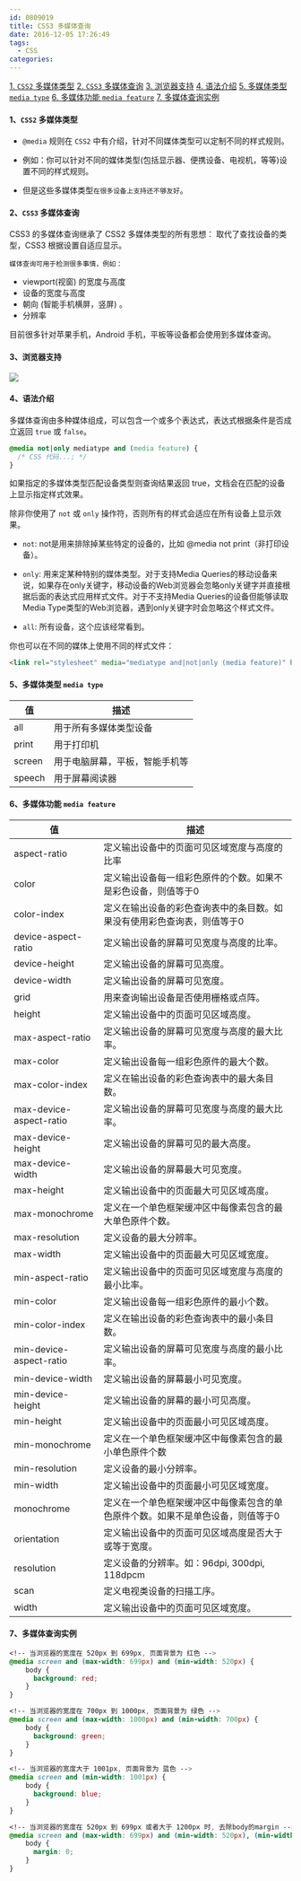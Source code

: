 ```yaml
---
id: 0809019
title: CSS3 多媒体查询
date: 2016-12-05 17:26:49
tags:
  - CSS
categories:
---
```


<a href="#css2">1. `CSS2` 多媒体类型</a>
<a href="#css3">2. `CSS3` 多媒体查询</a>
<a href="#browser">3. 浏览器支持</a>
<a href="#syntax">4. 语法介绍</a>
<a href="#type">5. 多媒体类型 `media type`</a>
<a href="#feature">6. 多媒体功能 `media feature`</a>
<a href="#example">7. 多媒体查询实例</a>

#### <a name="css2">1、`CSS2` 多媒体类型</a>

- `@media` 规则在 `CSS2` 中有介绍，针对不同媒体类型可以定制不同的样式规则。

- 例如：你可以针对不同的媒体类型(包括显示器、便携设备、电视机，等等)设置不同的样式规则。

- 但是这些多媒体类型`在很多设备上支持还不够友好`。

#### <a name="css3">2、`CSS3` 多媒体查询</a>
CSS3 的多媒体查询继承了 CSS2 多媒体类型的所有思想： 取代了查找设备的类型，CSS3 根据设置自适应显示。

`媒体查询可用于检测很多事情，例如：`

- viewport(视窗) 的宽度与高度
- 设备的宽度与高度
- 朝向 (智能手机横屏，竖屏) 。
- 分辨率

目前很多针对苹果手机，Android 手机，平板等设备都会使用到多媒体查询。

#### <a name="browser">3、浏览器支持</a>

<img src="/images/css3media.gif">

#### <a name="syntax">4、语法介绍</a>

多媒体查询由多种媒体组成，可以包含一个或多个表达式，表达式根据条件是否成立返回 `true` 或 `false`。
```css
@media not|only mediatype and (media feature) {
  /* CSS 代码...; */
}
```
如果指定的多媒体类型匹配设备类型则查询结果返回 true，文档会在匹配的设备上显示指定样式效果。

除非你使用了 `not` 或 `only` 操作符，否则所有的样式会适应在所有设备上显示效果。

- `not`: not是用来排除掉某些特定的设备的，比如 @media not print（非打印设备）。

- `only`: 用来定某种特别的媒体类型。对于支持Media Queries的移动设备来说，如果存在only关键字，移动设备的Web浏览器会忽略only关键字并直接根据后面的表达式应用样式文件。对于不支持Media Queries的设备但能够读取Media Type类型的Web浏览器，遇到only关键字时会忽略这个样式文件。

- `all`: 所有设备，这个应该经常看到。

你也可以在不同的媒体上使用不同的样式文件：
```html
<link rel="stylesheet" media="mediatype and|not|only (media feature)" href="mystylesheet.css">
```

#### <a name="type">5、多媒体类型 `media type`</a>

| 值 |描述| 
| - | - | 
|all	    |用于所有多媒体类型设备|
|print	  |用于打印机|
|screen	  |用于电脑屏幕，平板，智能手机等|
|speech	  |用于屏幕阅读器|

#### <a name="feature">6、多媒体功能 `media feature`</a>

| 值| 描述 |
| - | - |
|aspect-ratio	              |定义输出设备中的页面可见区域宽度与高度的比率
|color	                    |定义输出设备每一组彩色原件的个数。如果不是彩色设备，则值等于0
|color-index	              |定义在输出设备的彩色查询表中的条目数。如果没有使用彩色查询表，则值等于0
|device-aspect-ratio	      |定义输出设备的屏幕可见宽度与高度的比率。
|device-height	            |定义输出设备的屏幕可见高度。
|device-width	              |定义输出设备的屏幕可见宽度。
|grid	                      |用来查询输出设备是否使用栅格或点阵。
|height	                    |定义输出设备中的页面可见区域高度。
|max-aspect-ratio	          |定义输出设备的屏幕可见宽度与高度的最大比率。
|max-color	                |定义输出设备每一组彩色原件的最大个数。
|max-color-index	          |定义在输出设备的彩色查询表中的最大条目数。
|max-device-aspect-ratio	  |定义输出设备的屏幕可见宽度与高度的最大比率。
|max-device-height	        |定义输出设备的屏幕可见的最大高度。
|max-device-width	          |定义输出设备的屏幕最大可见宽度。
|max-height	                |定义输出设备中的页面最大可见区域高度。
|max-monochrome	            |定义在一个单色框架缓冲区中每像素包含的最大单色原件个数。
|max-resolution	            |定义设备的最大分辨率。
|max-width	                |定义输出设备中的页面最大可见区域宽度。
|min-aspect-ratio	          |定义输出设备中的页面可见区域宽度与高度的最小比率。
|min-color	                |定义输出设备每一组彩色原件的最小个数。
|min-color-index	          |定义在输出设备的彩色查询表中的最小条目数。
|min-device-aspect-ratio	  |定义输出设备的屏幕可见宽度与高度的最小比率。
|min-device-width	          |定义输出设备的屏幕最小可见宽度。
|min-device-height	        |定义输出设备的屏幕的最小可见高度。
|min-height	                |定义输出设备中的页面最小可见区域高度。
|min-monochrome	            |定义在一个单色框架缓冲区中每像素包含的最小单色原件个数
|min-resolution	            |定义设备的最小分辨率。
|min-width	                |定义输出设备中的页面最小可见区域宽度。
|monochrome	                |定义在一个单色框架缓冲区中每像素包含的单色原件个数。如果不是单色设备，则值等于0
|orientation	              |定义输出设备中的页面可见区域高度是否大于或等于宽度。
|resolution	                |定义设备的分辨率。如：96dpi, 300dpi, 118dpcm
|scan	                      |定义电视类设备的扫描工序。
|width	                    |定义输出设备中的页面可见区域宽度。

#### <a name="example">7、多媒体查询实例</a>

```css
<!-- 当浏览器的宽度在 520px 到 699px, 页面背景为 红色 -->
@media screen and (max-width: 699px) and (min-width: 520px) {
    body {
      background: red;
    }
}

<!-- 当浏览器的宽度在 700px 到 1000px, 页面背景为 绿色 -->
@media screen and (max-width: 1000px) and (min-width: 700px) {
    body {
      background: green;
    }
}

<!-- 当浏览器的宽度大于 1001px, 页面背景为 蓝色 -->
@media screen and (min-width: 1001px) {
    body {
      background: blue;
    }
}

<!-- 当浏览器的宽度在 520px 到 699px 或者大于 1200px 时, 去除body的margin -->
@media screen and (max-width: 699px) and (min-width: 520px), (min-width: 1200px) {
    body {
      margin: 0;
    }
}
```